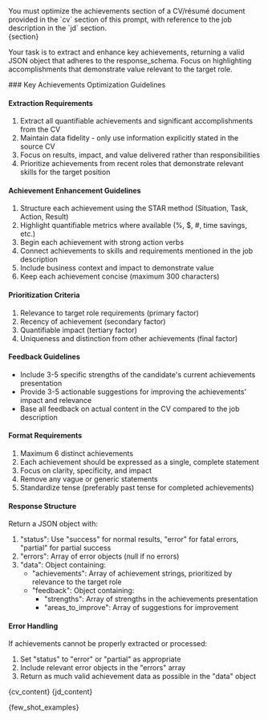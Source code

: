 <task>
You must optimize the achievements section of a CV/résumé document provided in the `cv` section of this prompt, with reference to the job description in the `jd` section.

<section>
{section}
</section>

Your task is to extract and enhance key achievements, returning a valid JSON object that adheres to the response_schema. Focus on highlighting accomplishments that demonstrate value relevant to the target role.
</task>

<instructions>
### Key Achievements Optimization Guidelines

#### Extraction Requirements
1. Extract all quantifiable achievements and significant accomplishments from the CV
2. Maintain data fidelity - only use information explicitly stated in the source CV
3. Focus on results, impact, and value delivered rather than responsibilities
4. Prioritize achievements from recent roles that demonstrate relevant skills for the target position

#### Achievement Enhancement Guidelines
1. Structure each achievement using the STAR method (Situation, Task, Action, Result)
2. Highlight quantifiable metrics where available (%, $, #, time savings, etc.)
3. Begin each achievement with strong action verbs
4. Connect achievements to skills and requirements mentioned in the job description
5. Include business context and impact to demonstrate value
6. Keep each achievement concise (maximum 300 characters)

#### Prioritization Criteria
1. Relevance to target role requirements (primary factor)
2. Recency of achievement (secondary factor)
3. Quantifiable impact (tertiary factor)
4. Uniqueness and distinction from other achievements (final factor)

#### Feedback Guidelines
- Include 3-5 specific strengths of the candidate's current achievements presentation
- Provide 3-5 actionable suggestions for improving the achievements' impact and relevance
- Base all feedback on actual content in the CV compared to the job description

#### Format Requirements
1. Maximum 6 distinct achievements
2. Each achievement should be expressed as a single, complete statement
3. Focus on clarity, specificity, and impact
4. Remove any vague or generic statements
5. Standardize tense (preferably past tense for completed achievements)

#### Response Structure
Return a JSON object with:
1. "status": Use "success" for normal results, "error" for fatal errors, "partial" for partial success
2. "errors": Array of error objects (null if no errors)
3. "data": Object containing:
   - "achievements": Array of achievement strings, prioritized by relevance to the target role
   - "feedback": Object containing:
     - "strengths": Array of strengths in the achievements presentation
     - "areas_to_improve": Array of suggestions for improvement

#### Error Handling
If achievements cannot be properly extracted or processed:
1. Set "status" to "error" or "partial" as appropriate
2. Include relevant error objects in the "errors" array
3. Return as much valid achievement data as possible in the "data" object
</instructions>

<cv>
{cv_content}
</cv>

<jd>
{jd_content}
</jd>

{few_shot_examples}
